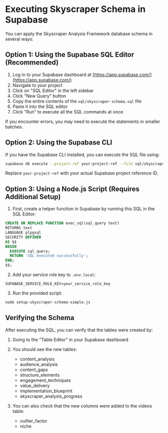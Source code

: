 # Executing Skyscraper Schema in Supabase

You can apply the Skyscraper Analysis Framework database schema in several ways:

## Option 1: Using the Supabase SQL Editor (Recommended)

1. Log in to your Supabase dashboard at [https://app.supabase.com/](https://app.supabase.com/)
2. Navigate to your project
3. Click on "SQL Editor" in the left sidebar
4. Click "New Query" button
5. Copy the entire contents of the `sql/skyscraper-schema.sql` file
6. Paste it into the SQL editor
7. Click "Run" to execute all the SQL commands at once

If you encounter errors, you may need to execute the statements in smaller batches.

## Option 2: Using the Supabase CLI

If you have the Supabase CLI installed, you can execute the SQL file using:

```bash
supabase db execute --project-ref your-project-ref --file sql/skyscraper-schema.sql
```

Replace `your-project-ref` with your actual Supabase project reference ID.

## Option 3: Using a Node.js Script (Requires Additional Setup)

1. First, create a helper function in Supabase by running this SQL in the SQL Editor:

```sql
CREATE OR REPLACE FUNCTION exec_sql(sql_query text)
RETURNS text
LANGUAGE plpgsql
SECURITY DEFINER
AS $$
BEGIN
  EXECUTE sql_query;
  RETURN 'SQL executed successfully';
END;
$$;
```

2. Add your service role key to `.env.local`:
```
SUPABASE_SERVICE_ROLE_KEY=your_service_role_key
```

3. Run the provided script:
```bash
node setup-skyscraper-schema-simple.js
```

## Verifying the Schema

After executing the SQL, you can verify that the tables were created by:

1. Going to the "Table Editor" in your Supabase dashboard
2. You should see the new tables:
   - content_analysis
   - audience_analysis
   - content_gaps
   - structure_elements
   - engagement_techniques
   - value_delivery
   - implementation_blueprint
   - skyscraper_analysis_progress

3. You can also check that the new columns were added to the videos table:
   - outlier_factor
   - niche 
